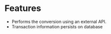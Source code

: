 # Features

* Performs the conversion using an external API.
* Transaction information persists on database
